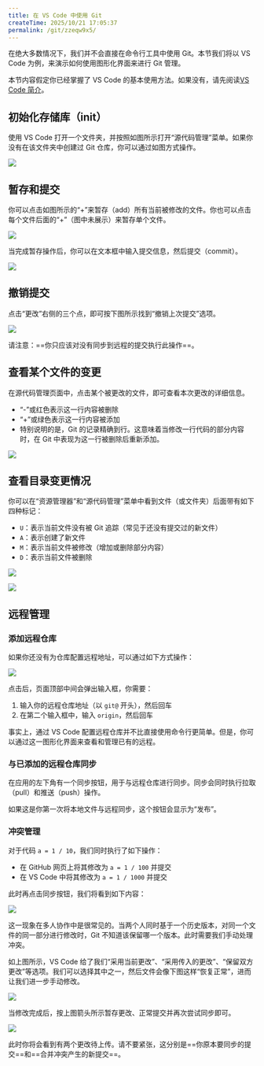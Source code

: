 ```yaml
---
title: 在 VS Code 中使用 Git
createTime: 2025/10/21 17:05:37
permalink: /git/zzeqw9x5/
---
```


在绝大多数情况下，我们并不会直接在命令行工具中使用 Git。本节我们将以 VS Code 为例，来演示如何使用图形化界面来进行 Git 管理。

本节内容假定你已经掌握了 VS Code 的基本使用方法。如果没有，请先阅读[VS Code 简介](/vscode/)。

## 初始化存储库（init）

使用 VS Code 打开一个文件夹，并按照如图所示打开“源代码管理”菜单。如果你没有在该文件夹中创建过 Git 仓库，你可以通过如图方式操作。

![](../images/zzeqw9x5/image.png)

## 暂存和提交

你可以点击如图所示的“+”来暂存（add）所有当前被修改的文件。你也可以点击每个文件后面的“+”（图中未展示）来暂存单个文件。

![](../images/zzeqw9x5/image-1.png)

当完成暂存操作后，你可以在文本框中输入提交信息，然后提交（commit）。

![](../images/zzeqw9x5/image-2.png)

## 撤销提交

点击“更改”右侧的三个点，即可按下图所示找到“撤销上次提交”选项。

![](../images/zzeqw9x5/image-9.png)

请注意：==你只应该对没有同步到远程的提交执行此操作==。

## 查看某个文件的变更

在源代码管理页面中，点击某个被更改的文件，即可查看本次更改的详细信息。

- “-”或红色表示这一行内容被删除
- “+”或绿色表示这一行内容被添加
- 特别说明的是，Git 的记录精确到行。这意味着当修改一行代码的部分内容时，在 Git 中表现为这一行被删除后重新添加。

![](../images/zzeqw9x5/image-4.png)

## 查看目录变更情况

你可以在“资源管理器”和“源代码管理”菜单中看到文件（或文件夹）后面带有如下四种标记：

- `U`：表示当前文件没有被 Git 追踪（常见于还没有提交过的新文件）
- `A`：表示创建了新文件
- `M`：表示当前文件被修改（增加或删除部分内容）
- `D`：表示当前文件被删除

![](../images/zzeqw9x5/image-8.png)

![](../images/zzeqw9x5/image-7.png)

## 远程管理

### 添加远程仓库

如果你还没有为仓库配置远程地址，可以通过如下方式操作：

![](../images/zzeqw9x5/image-3.png)

点击后，页面顶部中间会弹出输入框，你需要：

1. 输入你的远程仓库地址（以 `git@` 开头），然后回车
2. 在第二个输入框中，输入 `origin`，然后回车

事实上，通过 VS Code 配置远程仓库并不比直接使用命令行更简单。但是，你可以通过这一图形化界面来查看和管理已有的远程。

### 与已添加的远程仓库同步

在应用的左下角有一个同步按钮，用于与远程仓库进行同步。同步会同时执行拉取（pull）和推送（push）操作。

如果这是你第一次将本地文件与远程同步，这个按钮会显示为“发布”。

### 冲突管理

对于代码 `a = 1 / 10`，我们同时执行了如下操作：

- 在 GitHub 网页上将其修改为 `a = 1 / 100` 并提交
- 在 VS Code 中将其修改为 `a = 1 / 1000` 并提交

此时再点击同步按钮，我们将看到如下内容：

![](../images/zzeqw9x5/209974e43752989497b302810a724330.png)

这一现象在多人协作中是很常见的。当两个人同时基于一个历史版本，对同一个文件的同一部分进行修改时，Git 不知道该保留哪一个版本。此时需要我们手动处理冲突。

如上图所示，VS Code 给了我们“采用当前更改”、“采用传入的更改”、“保留双方更改”等选项。我们可以选择其中之一，然后文件会像下图这样“恢复正常”，进而让我们进一步手动修改。

![](../images/zzeqw9x5/image-5.png)

当修改完成后，按上图箭头所示暂存更改、正常提交并再次尝试同步即可。

![](../images/zzeqw9x5/image-6.png)

此时你将会看到有两个更改待上传。请不要紧张，这分别是==你原本要同步的提交==和==合并冲突产生的新提交==。
